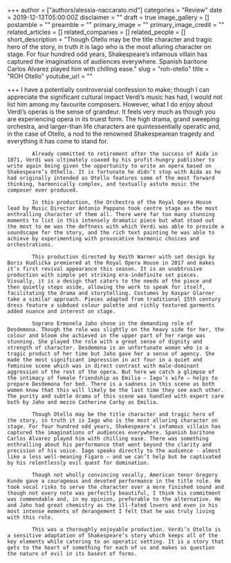 +++
author = ["authors/alessia-naccarato.md"]
categories = "Review"
date = 2019-12-13T05:00:00Z
disclaimer = ""
draft = true
image_gallery = []
postamble = ""
preamble = ""
primary_image = ""
primary_image_credit = ""
related_articles = []
related_companies = []
related_people = []
short_description = "Though Otello may be the title character and tragic hero of the story, in truth it is Iago who is the most alluring character on stage. For four hundred odd years, Shakespeare’s infamous villain has captured the imaginations of audiences everywhere. Spanish baritone Carlos Alvarez played him with chilling ease."
slug = "roh-otello"
title = "ROH Otello"
youtube_url = ""

+++
I have a potentially controversial confession to make; though I can appreciate the significant cultural impact Verdi’s music has had, I would not list him among my favourite composers. However, what I do enjoy about Verdi’s operas is the sense of grandeur. It feels very much as though you are experiencing opera in its truest form. The high drama, grand sweeping orchestra, and larger-than life characters are quintessentially operatic and, in the case of Otello, a nod to the renowned Shakespearean tragedy and everything it has come to stand for.

          	Already committed to retirement after the success of Aida in 1871, Verdi was ultimately coaxed by his profit-hungry publisher to write again being given the opportunity to write an opera based on Shakespeare’s Othello. It is fortunate he didn’t stop with Aida as he had originally intended as Otello features some of the most forward thinking, harmonically complex, and textually astute music the composer ever produced.

          	In this production, the Orchestra of the Royal Opera House lead by Music Director Antonio Pappano took centre stage as the most enthralling character of them all. There were far too many stunning moments to list in this intensely dramatic piece but what stood out the most to me was the deftness with which Verdi was able to provide a soundscape for the story, and the rich text painting he was able to achieve by experimenting with provocative harmonic choices and orchestrations.

          	This production directed by Keith Warner with set design by Boris Kudlička premiered at the Royal Opera House in 2017 and makes it’s first revival appearance this season. It is an unobtrusive production with simple yet striking era-indefinite set pieces. Visually, it is a design that caters to the needs of the piece and then quietly steps aside, allowing the work to speak for itself, facilitating the drama and storytelling. Costumes by Kaspar Glarner take a similar approach. Pieces adapted from traditional 15th century dress feature a subdued colour palette and richly textured garments added nuance and interest on stage.

          	Soprano Ermonela Jaho shone in the demanding role of Desdemona. Though the role was slightly on the heavy side for her, the colour and bloom she achieved in the upper part of her range was stunning. She played the role with a great sense of dignity and strength of character. Desdemona is an unfortunate woman who is a tragic product of her time but Jaho gave her a sense of agency. She made the most significant impression in act four in a quiet and feminine scene which was in direct contrast with male-dominant aggression of the rest of the opera. But here we catch a glimpse of the intimacy of female friendship as Emilia – Iago’s wife – helps to prepare Desdemona for bed. There is a sadness in this scene as both women know that this will likely be the last time they see each other. The purity and subtle drama of this scene was handled with expert care both by Jaho and mezzo Catherine Carby as Emilia.

          	Though Otello may be the title character and tragic hero of the story, in truth it is Iago who is the most alluring character on stage. For four hundred odd years, Shakespeare’s infamous villain has captured the imaginations of audiences everywhere. Spanish baritone Carlos Alvarez played him with chilling ease. There was something enthralling about his performance that went beyond the clarity and precision of his voice. Iago speaks directly to the audience - almost like a less well-meaning Figaro – and we can’t help but be captivated by his relentlessly evil quest for domination.

          	Though not wholly convincing vocally, American tenor Gregory Kunde gave a courageous and devoted performance in the title role. He took vocal risks to serve the character over a more finished sound and though not every note was perfectly beautiful, I think his commitment was commendable and, in my opinion, preferable to the alternative. He and Jaho had great chemistry as the ill-fated lovers and even in his most intense moments of derangement I felt that he was truly living with this role.

          	This was a thoroughly enjoyable production. Verdi’s Otello is a sensitive adaptation of Shakespeare’s story which keeps all of the key elements while catering to an operatic setting. It is a story that gets to the heart of something for each of us and makes us question the nature of evil in its basest of forms.